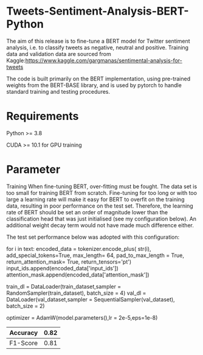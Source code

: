 # Tweets-Sentiment-Analysis-BERT-Python
The aim of this release is to fine-tune a BERT model for Twitter sentiment analysis, i.e. to classify tweets as negative, neutral and positive. Training data and validation data are sourced from Kaggle:https://www.kaggle.com/gargmanas/sentimental-analysis-for-tweets


The code is built primarily on the BERT implementation, using pre-trained weights from the BERT-BASE library, and is used by pytorch to handle standard training and testing procedures.

# Requirements
Python >= 3.8

CUDA >= 10.1 for GPU training

# Parameter
Training
When fine-tuning BERT, over-fitting must be fought. The data set is too small for training BERT from scratch. Fine-tuning for too long or with too large a learning rate will make it easy for BERT to overfit on the training data, resulting in poor performance on the test set. Therefore, the learning rate of BERT should be set an order of magnitude lower than the classification head that was just initialised (see my configuration below). An additional weight decay term would not have made much difference either.

The test set performance below was adopted with this configuration:

for i in text:
    encoded_data = tokenizer.encode_plus(
    str(i),
    add_special_tokens=True,
    max_length= 64,
    pad_to_max_length = True,
    return_attention_mask= True,
    return_tensors='pt')
    input_ids.append(encoded_data['input_ids'])
    attention_mask.append(encoded_data['attention_mask'])
    
train_dl = DataLoader(train_dataset,sampler = RandomSampler(train_dataset),
                     batch_size = 4)
val_dl = DataLoader(val_dataset,sampler = SequentialSampler(val_dataset),
                     batch_size = 2)
		     
optimizer = AdamW(model.parameters(),lr = 2e-5,eps=1e-8)

| Accuracy | 0.82  |    
-----------| ---------
| F1-Score | 0.81  |
	
